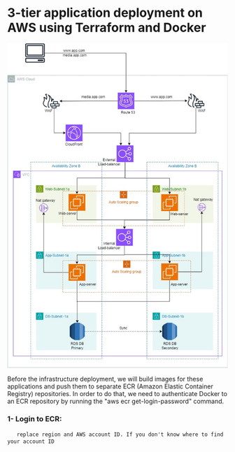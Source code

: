 # 3-tier application deployment on AWS using Terraform and Docker

![alt text](https://github.com/Gabinsime75/Project_11--Terraform--3-tier-application-deployment-on-AWS-using-Terraform-and-Docker/blob/main/architecture/Project_11--Terraform--3-tier-application-deployment-on-AWS.jpg)

Before the infrastructure deployment, we will build images for these applications and push them to separate ECR (Amazon Elastic Container Registry) repositories. In order to do that,
we need to authenticate Docker to an ECR repository by running the "aws ecr get-login-password" command.

### 1- Login to ECR: 
       replace region and AWS account ID. If you don't know where to find your account ID
